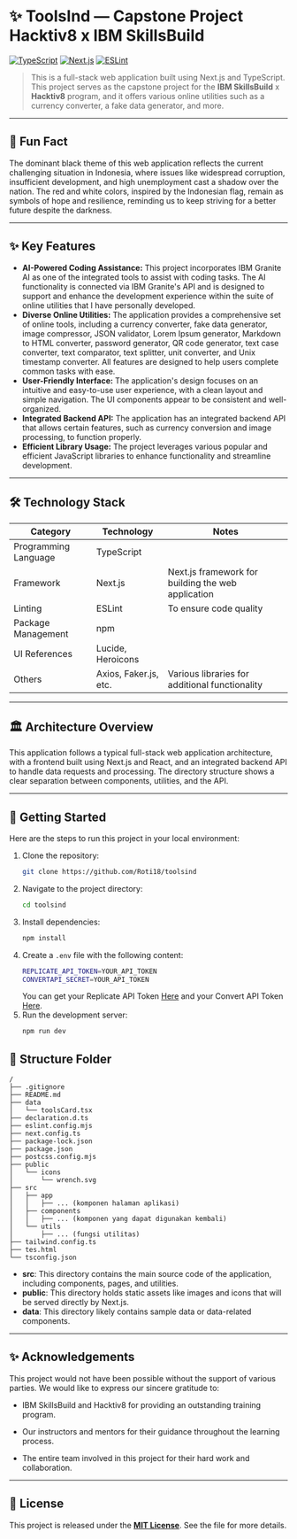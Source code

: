# ✨ ToolsInd — Capstone Project Hacktiv8 x IBM SkillsBuild

[![TypeScript](https://img.shields.io/badge/language-TypeScript-blue.svg)](https://www.typescriptlang.org/)
[![Next.js](https://img.shields.io/badge/framework-Next.js-blue.svg)](https://nextjs.org/)
[![ESLint](https://img.shields.io/badge/framework-tailwind-blue.svg)](https://tailwind.org/)

> This is a full-stack web application built using Next.js and TypeScript. This project serves as the capstone project for the **IBM SkillsBuild** x **Hacktiv8** program, and it offers various online utilities such as a currency converter, a fake data generator, and more.

---

## 🎨 Fun Fact

The dominant black theme of this web application reflects the current challenging situation in Indonesia, where issues like widespread corruption, insufficient development, and high unemployment cast a shadow over the nation. The red and white colors, inspired by the Indonesian flag, remain as symbols of hope and resilience, reminding us to keep striving for a better future despite the darkness.

---

## ✨ Key Features

- **AI-Powered Coding Assistance:** This project incorporates IBM Granite AI as one of the integrated tools to assist with coding tasks. The AI functionality is connected via IBM Granite's API and is designed to support and enhance the development experience within the suite of online utilities that I have personally developed.
- **Diverse Online Utilities:** The application provides a comprehensive set of online tools, including a currency converter, fake data generator, image compressor, JSON validator, Lorem Ipsum generator, Markdown to HTML converter, password generator, QR code generator, text case converter, text comparator, text splitter, unit converter, and Unix timestamp converter. All features are designed to help users complete common tasks with ease.
- **User-Friendly Interface:** The application's design focuses on an intuitive and easy-to-use user experience, with a clean layout and simple navigation. The UI components appear to be consistent and well-organized.
- **Integrated Backend API:** The application has an integrated backend API that allows certain features, such as currency conversion and image processing, to function properly.
- **Efficient Library Usage:** The project leverages various popular and efficient JavaScript libraries to enhance functionality and streamline development.

---

## 🛠️ Technology Stack

| Category             | Technology            | Notes                                              |
| -------------------- | --------------------- | -------------------------------------------------- |
| Programming Language | TypeScript            |                                                    |
| Framework            | Next.js               | Next.js framework for building the web application |
| Linting              | ESLint                | To ensure code quality                             |
| Package Management   | npm                   |                                                    |
| UI References        | Lucide, Heroicons     |                                                    |
| Others               | Axios, Faker.js, etc. | Various libraries for additional functionality     |

---

## 🏛️ Architecture Overview

This application follows a typical full-stack web application architecture, with a frontend built using Next.js and React, and an integrated backend API to handle data requests and processing. The directory structure shows a clear separation between components, utilities, and the API.

---

## 🚀 Getting Started

Here are the steps to run this project in your local environment:

1. Clone the repository:
   ```bash
   git clone https://github.com/Roti18/toolsind
   ```
2. Navigate to the project directory:
   ```bash
   cd toolsind
   ```
3. Install dependencies:
   ```bash
   npm install
   ```
4. Create a `.env` file with the following content:
   ```bash
   REPLICATE_API_TOKEN=YOUR_API_TOKEN
   CONVERTAPI_SECRET=YOUR_API_TOKEN
   ```
   You can get your Replicate API Token [Here](https://replicate.com/account/api-tokens) and your Convert API Token [Here](https://www.convertapi.com/a/authentication).
5. Run the development server:
   ```bash
   npm run dev
   ```

## 📂 Structure Folder

```
/
├── .gitignore
├── README.md
├── data
│   └── toolsCard.tsx
├── declaration.d.ts
├── eslint.config.mjs
├── next.config.ts
├── package-lock.json
├── package.json
├── postcss.config.mjs
├── public
│   └── icons
│       └── wrench.svg
├── src
│   ├── app
│   │   ├── ... (komponen halaman aplikasi)
│   ├── components
│   │   ├── ... (komponen yang dapat digunakan kembali)
│   └── utils
│       ├── ... (fungsi utilitas)
├── tailwind.config.ts
├── tes.html
└── tsconfig.json
```

- **src**: This directory contains the main source code of the application, including components, pages, and utilities.
- **public**: This directory holds static assets like images and icons that will be served directly by Next.js.
- **data**: This directory likely contains sample data or data-related components.

---

## ✨ Acknowledgements

This project would not have been possible without the support of various parties. We would like to express our sincere gratitude to:

- IBM SkillsBuild and Hacktiv8 for providing an outstanding training program.

- Our instructors and mentors for their guidance throughout the learning process.

- The entire team involved in this project for their hard work and collaboration.

---

## 📄 License

This project is released under the [**MIT License**](/LICENSE.md). See the file for more details.
